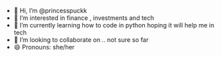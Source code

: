 - 👋 Hi, I’m @princesspuckk
- 👀 I’m interested in finance , investments and tech 
- 🌱 I’m currently learning how to code in python hoping it will help me in tech 
- 💞️ I’m looking to collaborate on .. not sure so far
- 😄 Pronouns: she/her


<!---
princesspuckk/princesspuckk is a ✨ special ✨ repository because its `README.md` (this file) appears on your GitHub profile.
You can click the Preview link to take a look at your changes.
--->
